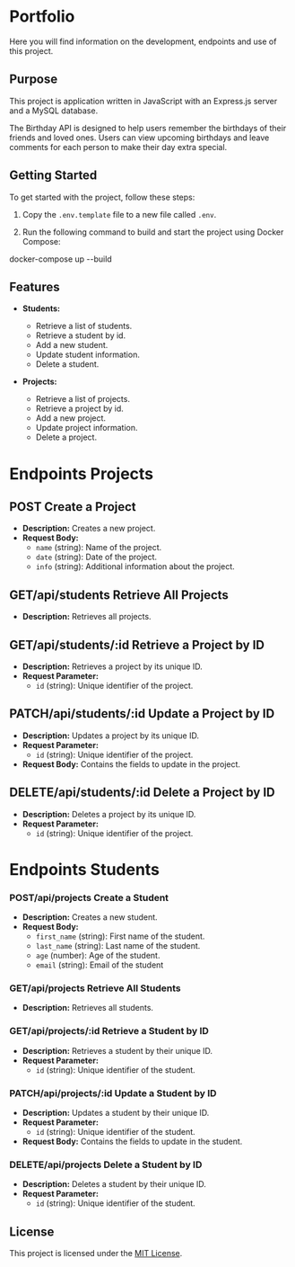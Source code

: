 # Portfolio

Here you will find information on the development, endpoints and use of this project.

## Purpose

This project is application written in JavaScript with an Express.js server and a MySQL database.

The Birthday API is designed to help users remember the birthdays of their friends and loved ones. Users can view upcoming birthdays and leave comments for each person to make their day extra special.

## Getting Started

To get started with the project, follow these steps:

1. Copy the `.env.template` file to a new file called `.env`.

2. Run the following command to build and start the project using Docker Compose:
   
docker-compose up --build


## Features

- **Students:**

  - Retrieve a list of students.
  - Retrieve a student by id.
  - Add a new student.
  - Update student information.
  - Delete a student.

- **Projects:**

  - Retrieve a list of projects.
  - Retrieve a project by id.
  - Add a new project.
  - Update project information.
  - Delete a project.


# Endpoints Projects


## POST Create a Project

- **Description:** Creates a new project.
- **Request Body:**
  - `name` (string): Name of the project.
  - `date` (string): Date of the project.
  - `info` (string): Additional information about the project.

## GET/api/students Retrieve All Projects

- **Description:** Retrieves all projects.

## GET/api/students/:id Retrieve a Project by ID

- **Description:** Retrieves a project by its unique ID.
- **Request Parameter:**
  - `id` (string): Unique identifier of the project.

## PATCH/api/students/:id Update a Project by ID

- **Description:** Updates a project by its unique ID.
- **Request Parameter:**
  - `id` (string): Unique identifier of the project.
- **Request Body:** Contains the fields to update in the project.

## DELETE/api/students/:id Delete a Project by ID

- **Description:** Deletes a project by its unique ID.
- **Request Parameter:**
  - `id` (string): Unique identifier of the project.


# Endpoints Students

### POST/api/projects Create a Student

- **Description:** Creates a new student.
- **Request Body:**
  - `first_name` (string): First name of the student.
  - `last_name` (string): Last name of the student.
  - `age` (number): Age of the student.
  - `email` (string): Email of the student


### GET/api/projects Retrieve All Students

- **Description:** Retrieves all students.

### GET/api/projects/:id Retrieve a Student by ID

- **Description:** Retrieves a student by their unique ID.
- **Request Parameter:**
  - `id` (string): Unique identifier of the student.

### PATCH/api/projects/:id Update a Student by ID

- **Description:** Updates a student by their unique ID.
- **Request Parameter:**
  - `id` (string): Unique identifier of the student.
- **Request Body:** Contains the fields to update in the student.

### DELETE/api/projects Delete a Student by ID

- **Description:** Deletes a student by their unique ID.
- **Request Parameter:**
  - `id` (string): Unique identifier of the student.


## License

This project is licensed under the [MIT License](LICENSE).